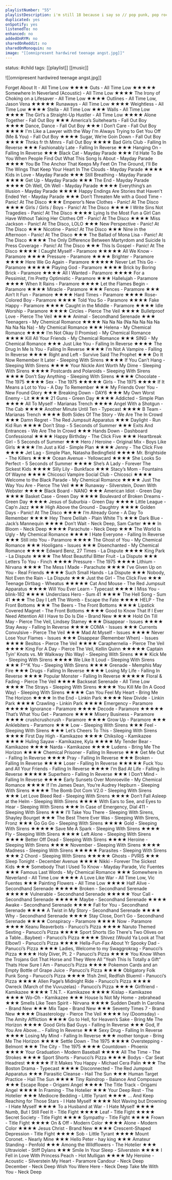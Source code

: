 ```yaml
---
playlistNumber: "55"
playlistDescription: i'm still 18 because i say so // pop punk, pop rock, punk rock, emo or anything that screams puberty (photo from larry clark's "kids" 1995)
duplicated: yes
onSpotify: yes
listenedTo: no
enhanced: no
addedOnRYM: no
sharedOnReddit: no
sharedOnMonoquin: no
image: "[[omnipresent hardwired teenage angst.jpg]]"
---
```

status: #child 
tags: [[playlist]] [[music]] 


![[omnipresent hardwired teenage angst.jpg]]

Forget About It - All Time Low ★★★★
Guts - All Time Low ★★★★★
Somewhere In Neverland (Acoustic) - All Time Low ★★★★
The Irony of Choking on a Lifesaver - All Time Low ★★★★
Outlines - All Time Low, Jason Vena ★★★★★
Runaways - All Time Low ★★★★
Weightless - All Time Low ★★★★
Stella - All Time Low ★★★
Walls - All Time Low ★★★★
The Girl’s a Straight-Up Hustler - All Time Low ★★★★
Alone Together - Fall Out Boy ★★★
America’s Suitehearts - Fall Out Boy ★★★★
Dance, Dance - Fall Out Boy ★★★
I Don’t Care - Fall Out Boy ★★★★
I'm Like a Lawyer with the Way I'm Always Trying to Get You Off (Me & You) - Fall Out Boy ★★★★
Sugar, We’re Goin Down - Fall Out Boy ★★★★
Thnks fr th Mmrs - Fall Out Boy ★★★★
Bad Girls Club - Falling In Reverse ★★★
Fashionably Late - Falling In Reverse ★★★
Hanging On - Falling In Reverse ★★★
Black Cat - Mayday Parade ★★★
I'd Hate To Be You When People Find Out What This Song Is About - Mayday Parade ★★★★
You Be The Anchor That Keeps My Feet On The Ground, I'll Be The Wings That Keep Your Heart In The Clouds - Mayday Parade ★★★★
Kids in Love - Mayday Parade ★★★
Still Breathing - Mayday Parade ★★★★
Get Up - Mayday Parade ★★★
The End - Mayday Parade ★★★★
Oh Well, Oh Well - Mayday Parade ★★★★
Everything’s an Illusion - Mayday Parade ★★★★
Happy Endings Are Stories that Haven't Ended Yet - Mayday Parade ★★★
Don’t Threaten Me with a Good Time - Panic! At The Disco ★★★
Emperor’s New Clothes - Panic! At The Disco ★★★★
Girls / Girls / Boys - Panic! At The Disco ★★★★
I Write Sins Not Tragedies - Panic! At The Disco ★★★★
Lying Is the Most Fun a Girl Can Have Without Taking Her Clothes Off - Panic! At The Disco ★★★★
Miss Jackson - Panic! At The Disco, LOLO ★★★
New Perspective - Panic! At The Disco ★★★
Nicotine - Panic! At The Disco ★★★
Nine in the Afternoon - Panic! At The Disco ★★★
The Ballad of Mona Lisa - Panic! At The Disco ★★★★
The Only Difference Between Martyrdom and Suicide Is Press Coverage - Panic! At The Disco ★★★
This Is Gospel - Panic! At The Disco ★★★★
I Caught Myself - Paramore ★★★★★
All We Know - Paramore ★★★★
Pressure - Paramore ★★★★
Brighter - Paramore ★★★★
Here We Go Again - Paramore ★★★★★
Never Let This Go - Paramore ★★★★★
Playing God - Paramore ★★★★
Brick by Boring Brick - Paramore ★★★★
All I Wanted - Paramore ★★★★
For a Pessimist, I’m Pretty Optimistic - Paramore ★★★
Hallelujah - Paramore ★★★★
When It Rains - Paramore ★★★★
Let the Flames Begin - Paramore ★★★★
Miracle - Paramore ★★★
Fences - Paramore ★★★
Ain’t It Fun - Paramore ★★★★
Hard Times - Paramore ★★★★ 
Rose-Colored Boy - Paramore ★★★★
Told You So - Paramore ★★★★
Fake Happy - Paramore ★★★★
Caught in the Middle - Paramore ★★★★
Idle Worship - Paramore ★★★★
Circles - Pierce The Veil ★★★★
Bulletproof Love - Pierce The Veil ★★★★
Animal - Secondhand Serenade ★★★
Teenagers - My Chemical Romance ★★★★
Na Na Na (Na Na Na Na Na Na Na Na Na) - My Chemical Romance ★★★
Helena - My Chemical Romance ★★★★
I’m Not Okay (I Promise) - My Chemical Romance ★★★★
Kill All Your Friends - My Chemical Romance ★★★
SING - My Chemical Romance ★★★
Just Like You - Falling In Reverse ★★★★
The Drug In Me Is You - Falling In Reverse ★★★★
I’m Not A Vampire - Falling In Reverse ★★★★
Right and Left - Survive Said The Prophet ★★★
Do It Now Remember It Later - Sleeping With Sirens ★★★★
If You Can’t Hang - Sleeping With Sirens ★★★★
Your Nickle Aint Worth My Dime - Sleeping With Sirens ★★★★
Postcards and Polaroids - Sleeping With Sirens ★★★★
Don’t Say Anything - Sleeping With Sirens ★★★★
Chocolate - The 1975 ★★★★
Sex - The 1975 ★★★★★
Girls - The 1975 ★★★★
If It Means a Lot to You - A Day To Remember ★★★
My Friends Over You - New Found Glory ★★★
Breaking Down - DAY6 ★★★
My Own Worst Enemy - Lit ★★★★
21 Guns - Green Day ★★★★
Addicted - Simple Plan ★★★★
All To Myself - Marianas Trench ★★★★
Angel With a Shotgun - The Cab ★★★★
Another Minute Until Ten - Typecast ★★★★
B Team - Marianas Trench ★★★★
Both Sides Of The Story - We Are The In Crowd ★★★
Damn Regret - The Red Jumpsuit Apparatus ★★★
Daylight - Run Kid Run ★★★★
Don’t Stop - 5 Seconds of Summer ★★★
Exits And Entrances - We Are The In Crowd ★★★
Hands Down - Dashboard Confessional ★★★★
Happy Birthday - The Click Five ★★★
Heartbreak Girl - 5 Seconds of Summer ★★★
Hero / Heroine - Original Mix - Boys Like Girls ★★★★
I’m Just a Kid - Simple Plan ★★★★
Jenny - The Click Five ★★★★
Jet Lag - Simple Plan, Natasha Bedingfield ★★★★
Mr. Brightside - The Killers ★★★★
Ocean Avenue - Yellowcard ★★★★
She Looks So Perfect - 5 Seconds of Summer ★★★★
She’s A Lady - Forever The Sickest Kids ★★★★
Silly Lily - Bunkface ★★★
Stacy’s Mom - Fountains Of Wayne ★★★★
Chicosci Vampire Social Club - Chicosci ★★★★
Welcome to the Black Parade - My Chemical Romance ★★★★
Just The Way You Are - Pierce The Veil ★★★
Runaway - Silverstein, Down With Webster ★★★★
Black Board - NANO ★★★
American Idiot - Green Day ★★★★
Basket Case - Green Day ★★★★
Boulevard of Broken Dreams - Green Day ★★★★
Jesus of Suburbia - Green Day ★★★★
Little League - Cap’n Jazz ★★★
High Above the Ground - Daughtry ★★★★
Golden Days - Panic! At The Disco ★★★★
I’m Already Gone - A Day To Remember ★★★★
Hey There Delilah - Plain White T’s ★★★
Dark Blue - Jack’s Mannequin ★★★★
Don’t Wait - Neck Deep, Sam Carter ★★★
In Bloom - Neck Deep ★★★★
Parachute - Neck Deep ★★★
The World Is Ugly - My Chemical Romance ★★★★
I Hate Everyone - Falling In Reverse ★★★
Still into You - Paramore ★★★★
The Ghost of You - My Chemical Romance ★★★
Hooligans - Issues ★★★
Disenchanted - My Chemical Romance ★★★★
Edward Benz, 27 Times - La Dispute ★★★★
King Park - La Dispute ★★★★
The Most Beautiful Bitter Fruit - La Dispute ★★★
Letters To You - Finch ★★★★
Pressure - The 1975 ★★★★
Lithium - Nirvana ★★★★
The Mess I Made - Parachute ★★★★
I’ve Given Up on You - Real Friends ★★★★
Such Small Hands - La Dispute ★★★
Nobody, Not Even the Rain - La Dispute ★★★
Just the Girl - The Click Five ★★★
Teenage Dirtbag - Wheatus ★★★★★
Cat And Mouse - The Red Jumpsuit Apparatus ★★★★
Will You Ever Learn - Typecast ★★★★
I Miss You - blink-182 ★★★★
Underclass Hero - Sum 41 ★★★★
The Hell Song - Sum 41 ★★★
The Day I Left The Womb - Escape the Fate ★★★★
HELP - The Front Bottoms ★★★
The Beers - The Front Bottoms ★★★★
Lipstick Covered Magnet - The Front Bottoms ★★★★
Good to Know That If I Ever Need Attention All I Have to Do Is Die - Brand New ★★★★
Hold On Till May - Pierce The Veil, Lindsey Stamey ★★★
Disappear - Issues ★★★★
Stay Away - Falling In Reverse ★★★★
COMA - Issues ★★★
Currents Convulsive - Pierce The Veil ★★★
Mad At Myself - Issues ★★★★
Never Lose Your Flames - Issues ★★★
Disappear (Remember When) - Issues ★★★★
Besitos - Pierce The Veil ★★★★
Caraphernelia - Pierce The Veil ★★★★
King For A Day - Pierce The Veil, Kellin Quinn ★★★★★
Captain Tyin' Knots vs. Mr Walkway (No Way) - Sleeping With Sirens ★★★
Kick Me - Sleeping With Sirens ★★★★
We Like It Loud - Sleeping With Sirens ★★★
F^^K You - Sleeping With Sirens ★★★★
Grenade - Memphis May Fire ★★★
Drugs - Falling In Reverse ★★★★
Losing My Life - Falling In Reverse ★★★★
Popular Monster - Falling In Reverse ★★★★★
Floral & Fading - Pierce The Veil ★★★★
Backseat Serenade - All Time Low ★★★★
The Strays - Sleeping With Sirens ★★★★
You Kill Me (In A Good Way) - Sleeping With Sirens ★★★★
Can You Feel My Heart - Bring Me The Horizon ★★★★
In the End - Linkin Park ★★★★
New Divide - Linkin Park ★★★★
Crawling - Linkin Park ★★★★
Emergency - Paramore ★★★★★
Ignorance - Paramore ★★★★
Decode - Paramore ★★★★★
That’s What You Get - Paramore ★★★★
Misery Business - Paramore ★★★★
crushcrushcrush - Paramore ★★★★
Grow Up - Paramore ★★★
Anklebiters - Paramore ★★★
Low - Sleeping With Sirens ★★★
Feel - Sleeping With Sirens ★★★
Let’s Cheers To This - Sleeping With Sirens ★★★★
First Day High - Kamikazee ★★★★
Chiksilog - Kamikazee ★★★★
Huling Sayaw - Kamikazee, Kyla ★★★★
My Tender Bear - Kamikazee ★★★★
Narda - Kamikazee ★★★★
Ludens - Bring Me The Horizon ★★★★
Chemical Prisoner - Falling In Reverse ★★★
Get Me Out - Falling In Reverse ★★★★
Pray - Falling In Reverse ★★★
Broken - Falling In Reverse ★★★★
Loser - Falling In Reverse ★★★★★
Fuck You and All Your Friends - Falling In Reverse ★★★★
I’m Bad At Life - Falling In Reverse ★★★★★
Superhero - Falling In Reverse ★★★
I Don’t Mind - Falling In Reverse ★★★★
Early Sunsets Over Monroeville - My Chemical Romance ★★★★
If I’m James Dean, You’re Audrey Hepburn - Sleeping With Sirens ★★★★
The Bomb Dot Com V2.0 - Sleeping With Sirens ★★★
Let Love Bleed Red - Sleeping With Sirens ★★★★
Don’t Fall Asleep at the Helm - Sleeping With Sirens ★★★★
With Ears to See, and Eyes to Hear - Sleeping With Sirens ★★★
In Case of Emergency, Dial 411 - Sleeping With Sirens ★★★
I’ll Take You There - Sleeping With Sirens, Shayley Bourget ★★★
The Best There Ever Was - Sleeping With Sirens, Fronz ★★★
Go Go Go - Sleeping With Sirens ★★★★
Gold - Sleeping With Sirens ★★★★★
Save Me A Spark - Sleeping With Sirens ★★★★
Fly - Sleeping With Sirens ★★★★
Left Alone - Sleeping With Sirens ★★★★
Better Off Dead - Sleeping With Sirens ★★★★
Heroine - Sleeping With Sirens ★★★★
November - Sleeping With Sirens ★★★★
Madness - Sleeping With Sirens ★★★★★
Parasites - Sleeping With Sirens ★★★
2 Chord - Sleeping With Sirens ★★★★★
Ghosts - PVRIS ★★★ 
Sleep Tonight - December Avenue ★★★★
Nikki - Forever The Sickest Kids ★★★
Somebody That I Used To Know - Mayday Parade, Vic Fuentes ★★★
Famous Last Words - My Chemical Romance ★★★
Somewhere in Neverland - All Time Low ★★★★
A Love Like War - All Time Low, Vic Fuentes ★★★
Painting Flowers - All Time Low ★★★★
Half Alive - Secondhand Serenade ★★★★★
Broken - Secondhand Serenade ★★★★★
Vulnerable - Secondhand Serenade ★★★★★
Your Call - Secondhand Serenade ★★★★★
Maybe - Secondhand Serenade ★★★★
Awake - Secondhand Serenade ★★★★
Fall for You - Secondhand Serenade ★★★★
A Twist in My Story - Secondhand Serenade ★★★★
Why - Secondhand Serenade ★★★★
Stay Close, Don’t Go - Secondhand Serenade ★★★★
Conspiracy - Paramore ★★★★
Now - Paramore ★★★★
Keanu Reaverbots - Panucci’s Pizza ★★★★
Naruto Themed Sexting - Panucci’s Pizza ★★★★
Sport Shorts (So There's Two Olives on a Table...Baybee) - Panucci’s Pizza ★★★★
Shivez (Would Ya Look at That Elbow!) - Panucci’s Pizza ★★★★
Hella-Fun-Fax About Yr Spooky Dad - Panucci’s Pizza ★★★★
Ladies, Welcome to my Swaggrokrag - Panucci’s Pizza ★★★★
Holy Diver, Pt. 2 - Panucci’s Pizza ★★★★
You Know When the Trojans Got That Horse and They Were All "Yeah This Is Totally a Gift" Thats How Sure I Am - Panucci’s Pizza ★★★★
Pokemon Cards and an Empty Bottle of Grape Juice - Panucci’s Pizza ★★★★
Obligatory Folk Punk Song - Panucci’s Pizza ★★★★
1fish 2mil, Redfish Bluemil - Panucci’s Pizza ★★★★
Allen Page’s Midnight Ride - Panucci’s Pizza ★★★★
Owreck (March of the Vuvuzelas) - Panucci’s Pizza ★★★★
Girlfriend - Kamikazee ★★★★
T.N.T. - Kamikazee ★★★★
Kislap - Kamikazee ★★★★
Wo-Oh - Kamikazee ★★★
House Is Not My Home - zebrahead ★★★
Smells Like Teen Spirit - Nirvana ★★★★
Sudden Death In Carolina - Brand New ★★★
Mix Tape - Brand New ★★★
Seventy Times 7 - Brand New ★★★★
Disasterology - Pierce The Veil ★★★★
Ivy (Doomsday) - The Amity Affliction ★★★★
Go to Hell, for Heaven’s Sake - Bring Me The Horizon ★★★★
Good Girls Bad Guys - Falling In Reverse ★★★
God, If You Are Above… - Falling In Reverse ★★★
Sexy Drug - Falling In Reverse ★★★★
Losing My Mind - Falling In Reverse ★★★
mother tongue - Bring Me The Horizon ★★★★
Settle Down - The 1975 ★★★★
Overstepping - Belmont ★★★
The City - The 1975 ★★★★
Countdown - Phoenix ★★★★
Your Graduation - Modern Baseball ★★★★
All The Time - The Strokes ★★★★
Sport Shorts - Panucci’s Pizza ★★★★
Bodys - Car Seat Headrest ★★★★★
If It Makes You Happy - Michael Cera Palin ★★★
The Boston Drama - Typecast ★★★★
Disconnected - The Red Jumpsuit Apparatus ★★★
Parasitic Cleanse - Hail The Sun ★★★
Human Target Practice - Hail The Sun ★★★★
Tiny Raindrop - Balance And Composure ★★★
Escape Rope - Origami Angel ★★★★
The Title Track - Origami Angel ★★★★
In Framing - The Hotelier ★★★
Your Deep Rest - The Hotelier ★★★
Mediocre Bedding - Little Tyrant ★★★★
... And Keep Reaching for Those Stars - I Hate Myself ★★★★
Not Waving but Drowning - I Hate Myself ★★★★
To a Husband at War - I Hate Myself ★★★★
Numb, But I Still Feel It - Title Fight ★★★★
Leaf - Title Fight ★★★★
Secret Society - Title Fight ★★★★
Sympathy - Title Fight ★★★★
Frown - Title Fight ★★★★
On & Off - Modern Color ★★★★
Alone - Modern Color ★★★★
Jesus Christ - Brand New ★★★★
Crescent-Shaped Depression - Title Fight ★★★★
Sob - Little Tyrant ★★★★
Mount Coronet. - Nearly Mine ★★★
Hello Peter - hay king ★★★
Amateur Standing - Penfold ★★★
Among the Wildflowers - The Hotelier ★★★
Ultraviolet - Stiff Dylans ★★★
Smile In Your Sleep - Silverstein ★★★★
I Fell in Love With Princess Peach - Hot Mulligan ★★★★
My Heroine - Acoustic - Silverstein 
My Heart - Paramore
Candour - Neck Deep
December - Neck Deep
Wish You Were Here - Neck Deep
Take Me With You - Neck Deep


